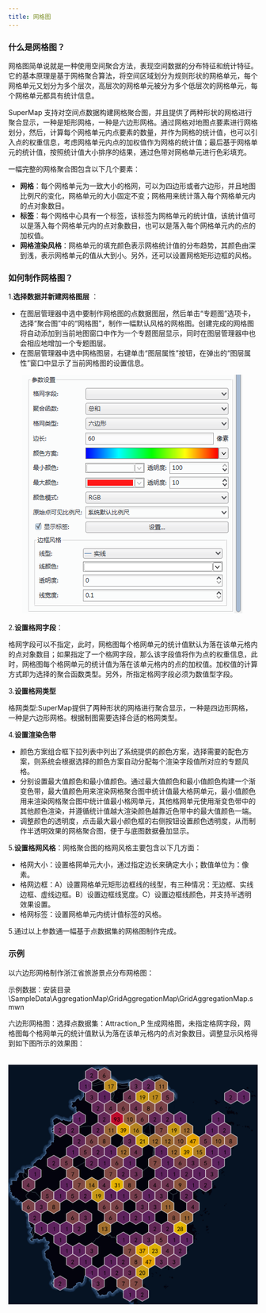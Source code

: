 ```yaml
---
title: 网格图
---
```



  
### 什么是网格图？  
   
网格图简单说就是一种使用空间聚合方法，表现空间数据的分布特征和统计特征。它的基本原理是基于网格聚合算法，将空间区域划分为规则形状的网格单元，每个网格单元又划分为多个层次，高层次的网格单元被分为多个低层次的网格单元，每个网格单元都具有统计信息。

SuperMap 支持对空间点数据构建网格聚合图，并且提供了两种形状的网格进行聚合显示，一种是矩形网格，一种是六边形网格。通过网格对地图点要素进行网格划分，然后，计算每个网格单元内点要素的数量，并作为网格的统计值，也可以引入点的权重信息，考虑网格单元内点的加权值作为网格的统计值；最后基于网格单元的统计值，按照统计值大小排序的结果，通过色带对网格单元进行色彩填充。

一幅完整的网格聚合图包含以下几个要素：    

+ **网格**：每个网格单元为一致大小的格网，可以为四边形或者六边形，并且地图比例尺的变化，网格单元的大小固定不变；网格用来统计落入每个网格单元内的点对象数目。  
+ **标签**：每个网格中心具有一个标签，该标签为网格单元的统计值，该统计值可以是落入每个网格单元内的点对象数目，也可以是落入每个网格单元内的点的加权值。   
+ **网格渲染风格**：网格单元的填充颜色表示网格统计值的分布趋势，其颜色由深到浅，表示网格单元的值从大到小。另外，还可以设置网格矩形边框的风格。 

  
### 如何制作网格图？    
  
1.**选择数据并新建网格图层** ：    

   +  在图层管理器中选中要制作网格图的点数据图层，然后单击“专题图”选项卡，选择“聚合图”中的“网格图”，制作一幅默认风格的网格图。创建完成的网格图将自动添加到当前地图窗口中作为一个专题图层显示，同时在图层管理器中也会相应地增加一个专题图层。   
   +  在图层管理器中选中网格图层，右键单击“图层属性”按钮，在弹出的“图层属性”窗口中显示了当前网格图的设置信息。   

　　![](img/AggregationSetting.png)  
       
      
2.**设置格网字段**：  

  格网字段可以不指定，此时，网格图每个格网单元的统计值默认为落在该单元格内的点对象数目；如果指定了一个格网字段，那么该字段值将作为点的权重信息，此时，网格图每个格网单元的统计值为落在该单元格内的点的加权值。加权值的计算方式即为选择的聚合函数类型。另外，所指定格网字段必须为数值型字段。  

  
3.**设置格网类型**    

格网类型:SuperMap提供了两种形状的网格进行聚合显示，一种是四边形网格，一种是六边形网格。根据制图需要选择合适的格网类型。 
   
 
4.**设置渲染色带**    
  
+ 颜色方案组合框下拉列表中列出了系统提供的颜色方案，选择需要的配色方案，则系统会根据选择的颜色方案自动分配每个渲染字段值所对应的专题风格。   
+ 分别设置最大值颜色和最小值颜色。通过最大值颜色和最小值颜色构建一个渐变色带，最大值颜色用来渲染网格聚合图中统计值最大格网单元，最小值颜色用来渲染网格聚合图中统计值最小格网单元，其他格网单元使用渐变色带中的其他颜色渲染，并遵循统计值越大渲染颜色越靠近色带中的最大值颜色一端。   
+ 调整颜色的透明度，点击最大最小颜色框的右侧按钮设置颜色透明度，从而制作半透明效果的网格聚合图，便于与底图数据叠加显示。  

5.**设置格网风格**：网格聚合图的格网风格主要包含以下几方面：  
  
+ 格网大小：设置格网单元大小，通过指定边长来确定大小；数值单位为：像素。   
+ 格网边框：A）设置网格单元矩形边框线的线型，有三种情况：无边框、实线边框、虚线边框。B）设置边框线宽度。C）设置边框线颜色，并支持半透明效果设置。  
+ 格网标签：设置网格单元内统计值标签的风格。  
  
5.通过以上参数通一幅基于点数据集的网格图制作完成。
  
### 示例   
  
以六边形网格制作浙江省旅游景点分布网格图：  
  
示例数据：安装目录\SampleData\AggregationMap\GridAggregationMap\GridAggregationMap.smwn    
    
六边形网格图：选择点数据集：Attraction_P 生成网格图，未指定格网字段，网格图每个格网单元的统计值默认为落在该单元格内的点对象数目。调整显示风格得到如下图所示的效果图：
    
　　![](img/AggregationResult1.png)   


  











